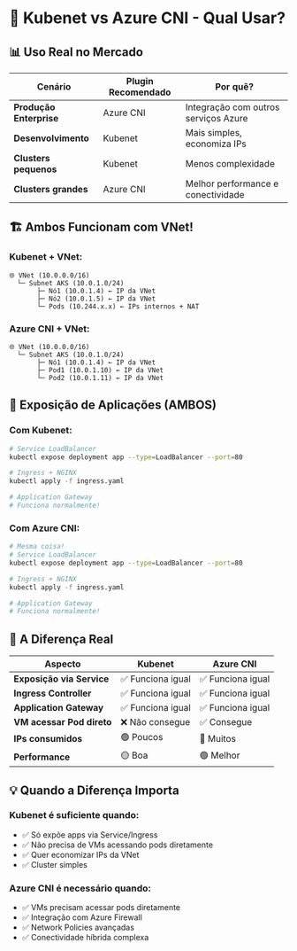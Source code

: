 # 🤔 Kubenet vs Azure CNI - Qual Usar?

## 📊 Uso Real no Mercado

| Cenário | Plugin Recomendado | Por quê? |
|---------|-------------------|----------|
| **Produção Enterprise** | Azure CNI | Integração com outros serviços Azure |
| **Desenvolvimento** | Kubenet | Mais simples, economiza IPs |
| **Clusters pequenos** | Kubenet | Menos complexidade |
| **Clusters grandes** | Azure CNI | Melhor performance e conectividade |

## 🏗️ Ambos Funcionam com VNet!

### Kubenet + VNet:
```
🌐 VNet (10.0.0.0/16)
  └─ Subnet AKS (10.0.1.0/24)
       ├─ Nó1 (10.0.1.4) ← IP da VNet
       ├─ Nó2 (10.0.1.5) ← IP da VNet
       └─ Pods (10.244.x.x) ← IPs internos + NAT
```

### Azure CNI + VNet:
```
🌐 VNet (10.0.0.0/16)
  └─ Subnet AKS (10.0.1.0/24)
       ├─ Nó1 (10.0.1.4) ← IP da VNet
       ├─ Pod1 (10.0.1.10) ← IP da VNet
       └─ Pod2 (10.0.1.11) ← IP da VNet
```

## 🚀 Exposição de Aplicações (AMBOS)

### Com Kubenet:
```bash
# Service LoadBalancer
kubectl expose deployment app --type=LoadBalancer --port=80

# Ingress + NGINX
kubectl apply -f ingress.yaml

# Application Gateway
# Funciona normalmente!
```

### Com Azure CNI:
```bash
# Mesma coisa! 
# Service LoadBalancer
kubectl expose deployment app --type=LoadBalancer --port=80

# Ingress + NGINX  
kubectl apply -f ingress.yaml

# Application Gateway
# Funciona normalmente!
```

## 🎯 A Diferença Real

| Aspecto | Kubenet | Azure CNI |
|---------|---------|-----------|
| **Exposição via Service** | ✅ Funciona igual | ✅ Funciona igual |
| **Ingress Controller** | ✅ Funciona igual | ✅ Funciona igual |
| **Application Gateway** | ✅ Funciona igual | ✅ Funciona igual |
| **VM acessar Pod direto** | ❌ Não consegue | ✅ Consegue |
| **IPs consumidos** | 🟢 Poucos | 🔴 Muitos |
| **Performance** | 🟡 Boa | 🟢 Melhor |

## 💡 Quando a Diferença Importa

### Kubenet é suficiente quando:
- ✅ Só expõe apps via Service/Ingress
- ✅ Não precisa de VMs acessando pods diretamente
- ✅ Quer economizar IPs da VNet
- ✅ Cluster simples

### Azure CNI é necessário quando:
- ✅ VMs precisam acessar pods diretamente
- ✅ Integração com Azure Firewall
- ✅ Network Policies avançadas
- ✅ Conectividade híbrida complexa
